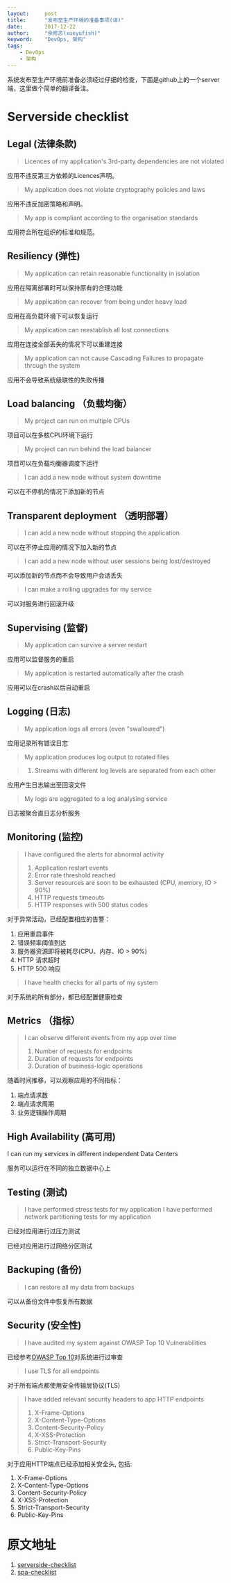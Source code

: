 ```yaml
---
layout:     post
title:      "发布至生产环境的准备事项(译)"
date:       2017-12-22
author:     "余修忞(xueyufish)"
keyword:    "DevOps, 架构"
tags:
    - DevOps
    - 架构
---
```


系统发布至生产环境前准备必须经过仔细的检查，下面是github上的一个server端，这里做个简单的翻译备注。

# Serverside checklist

## Legal (法律条款)

> Licences of my application's 3rd-party dependencies are not violated

应用不违反第三方依赖的Licences声明。

> My application does not violate cryptography policies and laws

应用不违反加密策略和声明。

> My app is compliant according to the organisation standards

应用符合所在组织的标准和规范。

## Resiliency (弹性)

> My application can retain reasonable functionality in isolation

应用在隔离部署时可以保持原有的合理功能

> My application can recover from being under heavy load

应用在高负载环境下可以恢复运行

> My application can reestablish all lost connections

应用在连接全部丢失的情况下可以重建连接

> My application can not cause Cascading Failures to propagate through the system

应用不会导致系统级联性的失败传播

## Load balancing （负载均衡）

> My project can run on multiple CPUs

项目可以在多核CPU环境下运行

> My project can run behind the load balancer

项目可以在负载均衡器调度下运行

> I can add a new node without system downtime

可以在不停机的情况下添加新的节点

## Transparent deployment （透明部署）

> I can add a new node without stopping the application

可以在不停止应用的情况下加入新的节点

> I can add a new node without user sessions being lost/destroyed

可以添加新的节点而不会导致用户会话丢失

> I can make a rolling upgrades for my service

可以对服务进行回滚升级

## Supervising (监督)

> My application can survive a server restart

应用可以监督服务的重启

> My application is restarted automatically after the crash

应用可以在crash以后自动重启

## Logging (日志)

> My application logs all errors (even "swallowed")

应用记录所有错误日志

> My application produces log output to rotated files

> 1. Streams with different log levels are separated from each other

应用产生日志输出至回滚文件

> My logs are aggregated to a log analysing service

日志被聚合直日志分析服务

## Monitoring (监控)

> I have configured the alerts for abnormal activity
> 1. Application restart events
> 2. Error rate threshold reached
> 3. Server resources are soon to be exhausted (CPU, memory, IO > 90%)
> 4. HTTP requests timeouts
> 5. HTTP responses with 500 status codes

对于异常活动，已经配置相应的告警：

1. 应用重启事件
2. 错误频率阈值到达
3. 服务器资源即将被耗尽(CPU、内存、IO > 90%)
4. HTTP 请求超时
5. HTTP 500 响应

> I have health checks for all parts of my system

对于系统的所有部分，都已经配置健康检查

## Metrics （指标）

> I can observe different events from my app over time
> 1. Number of requests for endpoints
> 2. Duration of requests for endpoints
> 3. Duration of business-logic operations

随着时间推移，可以观察应用的不同指标：
1. 端点请求数
2. 端点请求周期
3. 业务逻辑操作周期

## High Availability (高可用)
 I can run my services in different independent Data Centers

 服务可以运行在不同的独立数据中心上

## Testing (测试)
> I have performed stress tests for my application
> I have performed network partitioning tests for my application

已经对应用进行过压力测试

已经对应用进行过网络分区测试

## Backuping (备份)
> I can restore all my data from backups

可以从备份文件中恢复所有数据

## Security (安全性)
> I have audited my system against OWASP Top 10 Vulnerabilities

已经参考[OWASP Top 10](https://www.owasp.org/images/7/72/OWASP_Top_10-2017_%28en%29.pdf.pdf)对系统进行过审查

> I use TLS for all endpoints

对于所有端点都使用安全传输层协议(TLS)

> I have added relevant security headers to app HTTP endpoints
> 1. X-Frame-Options
> 2. X-Content-Type-Options
> 3. Content-Security-Policy
> 4. X-XSS-Protection
> 5. Strict-Transport-Security
> 6. Public-Key-Pins

对于应用HTTP端点已经添加相关安全头, 包括:
 1. X-Frame-Options
 2. X-Content-Type-Options
 3. Content-Security-Policy
 4. X-XSS-Protection
 5. Strict-Transport-Security
 6. Public-Key-Pins

# 原文地址

1. [serverside-checklist](https://github.com/mtdvio/going-to-production/blob/master/serverside-checklist.md)
2. [spa-checklist](https://github.com/mtdvio/going-to-production/blob/master/spa-checklist.md)
